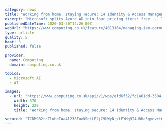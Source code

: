 ```yaml
---
category: news
title: "Working from home, staying secure: 14 Identity & Access Management tools to deal with the coronavirus fallout"
excerpt: "Microsoft splits Azure AD into four pricing tiers: free ... The Premium Edition ($1 - $5) adds features such as advanced risk analytics and machine learning. Local pricing is only available from resellers. RSA is a mature vendor with a solid base in the market, although perceived to lack innovation. Its technical support and training are ..."
publishedDateTime: 2020-03-30T14:26:00Z
webUrl: "https://www.computing.co.uk/feature/4013164/managing-iam-coronavirus-crisis"
type: article
quality: 5
heat: 5
published: false

provider:
  name: Computing
  domain: computing.co.uk

topics:
  - Microsoft AI
  - AI

images:
  - url: "https://www.computing.co.uk/api/v1/wps/efd6f32/fc1461dd-3504-4f91-b08f-6ee674737db0/4/Working-from-home-370x229.jpg"
    width: 370
    height: 229
    title: "Working from home, staying secure: 14 Identity & Access Management tools to deal with the coronavirus fallout"

secured: "TCDM982rcZluHeIAa4l238FuoWSqkLEljC9hWyNr/tFYMq9I4U0Ha5gyev+t6BsHXrNPdoOESQp1olo34r3aqww4/y4tdwgv0oZFhCVINzDvV2Ca6oYh9UCse2q2/UHAG+xttxULcnFeKuV4xab9rz6wrF4a8dA+DkA1I827sEVvvYbaJguKG3t7pwbsRHp38CNi5m4yKy7ZC2902/ABrjeuRR1uBYbt9XZdPxblDgv8Q/ilQQ3rNG4jE3JHr07UalMWYTi2eKQn742Xyu1MMd989VYQdm1hdA7Lnbd7uBM9XmQuWCniZKN4t7v21iS6;yFzW9KYQeD73n9ebz7ey8Q=="
---
```


